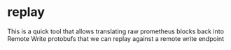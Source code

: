 # replay

This is a quick tool that allows translating raw prometheus blocks back into Remote Write protobufs that we can replay against a remote write endpoint
